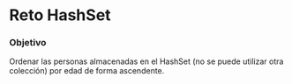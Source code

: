 # Reto HashSet

### Objetivo
Ordenar las personas almacenadas en el HashSet (no se puede utilizar otra colección) por edad de forma ascendente. 